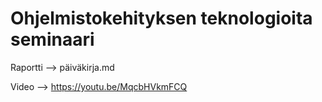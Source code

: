 # Ohjelmistokehityksen teknologioita seminaari

Raportti --> päiväkirja.md

Video --> https://youtu.be/MqcbHVkmFCQ
